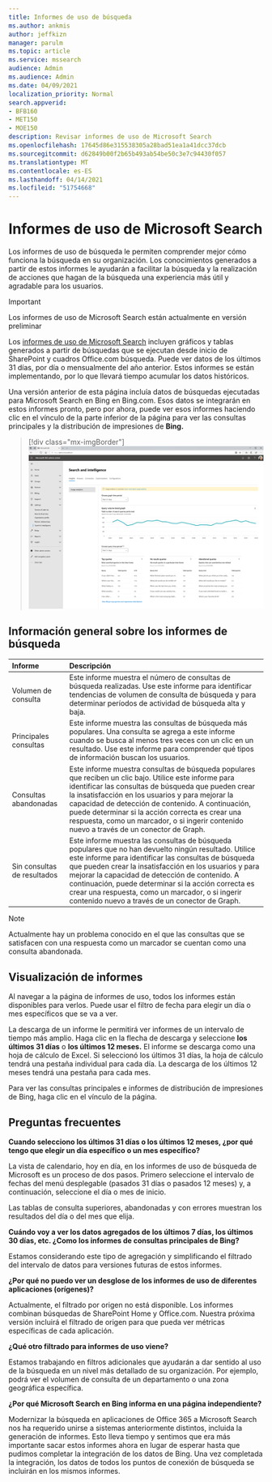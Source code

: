 ```yaml
---
title: Informes de uso de búsqueda
ms.author: ankmis
author: jeffkizn
manager: parulm
ms.topic: article
ms.service: mssearch
audience: Admin
ms.audience: Admin
ms.date: 04/09/2021
localization_priority: Normal
search.appverid:
- BFB160
- MET150
- MOE150
description: Revisar informes de uso de Microsoft Search
ms.openlocfilehash: 17645d86e315538305a28bad51ea1a41dcc37dcb
ms.sourcegitcommit: d62849b00f2b65b493ab54be50c3e7c94430f057
ms.translationtype: MT
ms.contentlocale: es-ES
ms.lasthandoff: 04/14/2021
ms.locfileid: "51754668"
---
```

# <a name="microsoft-search-usage-reports"></a>Informes de uso de Microsoft Search

Los informes de uso de búsqueda le permiten comprender mejor cómo funciona la búsqueda en su organización. Los conocimientos generados a [](./make-content-easy-to-find.md) partir de estos informes le ayudarán a facilitar la búsqueda y la realización de acciones que hagan de la búsqueda una experiencia más útil y agradable para los usuarios.

> [!IMPORTANT]
> Los informes de uso de Microsoft Search están actualmente en versión preliminar

Los [informes de uso de Microsoft Search](https://admin.microsoft.com/Adminportal/Home?#/MicrosoftSearch/insights) incluyen gráficos y tablas generados a partir de búsquedas que se ejecutan desde inicio de SharePoint y cuadros Office.com búsqueda. Puede ver datos de los últimos 31 días, por día o mensualmente del año anterior. Estos informes se están implementando, por lo que llevará tiempo acumular los datos históricos.

Una versión anterior de esta página incluía datos de búsquedas ejecutadas para Microsoft Search en Bing en Bing.com. Esos datos se integrarán en estos informes pronto, pero por ahora, puede ver esos informes haciendo clic en el vínculo de la parte inferior de la página para ver las consultas principales y la distribución de impresiones de **Bing.**

> [!div class="mx-imgBorder"]
> ![Panel de informes de uso de búsqueda](media/usage-reports/usage_reports_v2.png)

## <a name="overview-of-search-reports"></a>Información general sobre los informes de búsqueda

| Informe | Descripción |
|:-----|:-----|
|Volumen de consulta|Este informe muestra el número de consultas de búsqueda realizadas. Use este informe para identificar tendencias de volumen de consulta de búsqueda y para determinar períodos de actividad de búsqueda alta y baja.|
|Principales consultas|Este informe muestra las consultas de búsqueda más populares. Una consulta se agrega a este informe cuando se busca al menos tres veces con un clic en un resultado. Use este informe para comprender qué tipos de información buscan los usuarios.|
|Consultas abandonadas|Este informe muestra consultas de búsqueda populares que reciben un clic bajo. Utilice este informe para identificar las consultas de búsqueda que pueden crear la insatisfacción en los usuarios y para mejorar la capacidad de detección de contenido. A continuación, puede determinar si la acción correcta es crear una respuesta, como un marcador, o si ingerir contenido nuevo a través de un conector de Graph.|
|Sin consultas de resultados|Este informe muestra las consultas de búsqueda populares que no han devuelto ningún resultado. Utilice este informe para identificar las consultas de búsqueda que pueden crear la insatisfacción en los usuarios y para mejorar la capacidad de detección de contenido. A continuación, puede determinar si la acción correcta es crear una respuesta, como un marcador, o si ingerir contenido nuevo a través de un conector de Graph.|

>[!NOTE]
>Actualmente hay un problema conocido en el que las consultas que se satisfacen con una respuesta como un marcador se cuentan como una consulta abandonada.

## <a name="viewing-reports"></a>Visualización de informes

Al navegar a la página de informes de uso, todos los informes están disponibles para verlos. Puede usar el filtro de fecha para elegir un día o mes específicos que se va a ver.

La descarga de un informe le permitirá ver informes de un intervalo de tiempo más amplio. Haga clic en la flecha de descarga y seleccione **los últimos 31 días** o **los últimos 12 meses.** El informe se descarga como una hoja de cálculo de Excel. Si seleccionó los últimos 31 días, la hoja de cálculo tendrá una pestaña individual para cada día. La descarga de los últimos 12 meses tendrá una pestaña para cada mes.

Para ver las consultas principales e informes de distribución de impresiones de Bing, haga clic en el vínculo de la página.

## <a name="frequently-asked-questions"></a>Preguntas frecuentes

**Cuando selecciono los últimos 31 días o los últimos 12 meses, ¿por qué tengo que elegir un día específico o un mes específico?**

La vista de calendario, hoy en día, en los informes de uso de búsqueda de Microsoft es un proceso de dos pasos. Primero seleccione el intervalo de fechas del menú desplegable (pasados 31 días o pasados 12 meses) y, a continuación, seleccione el día o mes de inicio.

Las tablas de consulta superiores, abandonadas y con errores muestran los resultados del día o del mes que elija.

**Cuándo voy a ver los datos agregados de los últimos 7 días, los últimos 30 días, etc. ¿Como los informes de consultas principales de Bing?**

Estamos considerando este tipo de agregación y simplificando el filtrado del intervalo de datos para versiones futuras de estos informes.

**¿Por qué no puedo ver un desglose de los informes de uso de diferentes aplicaciones (orígenes)?**

Actualmente, el filtrado por origen no está disponible. Los informes combinan búsquedas de SharePoint Home y Office.com. Nuestra próxima versión incluirá el filtrado de origen para que pueda ver métricas específicas de cada aplicación.

**¿Qué otro filtrado para informes de uso viene?**

Estamos trabajando en filtros adicionales que ayudarán a dar sentido al uso de la búsqueda en un nivel más detallado de su organización. Por ejemplo, podrá ver el volumen de consulta de un departamento o una zona geográfica específica.

**¿Por qué Microsoft Search en Bing informa en una página independiente?**

Modernizar la búsqueda en aplicaciones de Office 365 a Microsoft Search nos ha requerido unirse a sistemas anteriormente distintos, incluida la generación de informes. Esto lleva tiempo y sentimos que era más importante sacar estos informes ahora en lugar de esperar hasta que pudimos completar la integración de los datos de Bing. Una vez completada la integración, los datos de todos los puntos de conexión de búsqueda se incluirán en los mismos informes.
